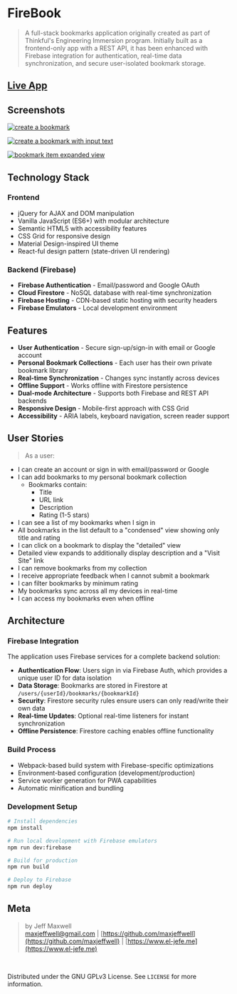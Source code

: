# FireBook

> A full-stack bookmarks application originally created as part of Thinkful's Engineering Immersion program. Initially built as a frontend-only app with a REST API, it has been enhanced with Firebase integration for authentication, real-time data synchronization, and secure user-isolated bookmark storage.

## [Live App](https://marmoset-c2870.firebaseapp.com)

## Screenshots

[![create a bookmark](https://i.gyazo.com/3ddb4f574a8cea412bb190ecd5ebfcdd.png)](https://gyazo.com/3ddb4f574a8cea412bb190ecd5ebfcdd)

[![create a bookmark with input text](https://i.gyazo.com/d84d9d0e3c66c6a01f3005a9b2f98381.png)](https://gyazo.com/d84d9d0e3c66c6a01f3005a9b2f98381)

[![bookmark item expanded view](https://i.gyazo.com/4a30da6a5ba458ce8f3a30ee641b32a6.png)](https://gyazo.com/4a30da6a5ba458ce8f3a30ee641b32a6)

## Technology Stack

### Frontend
* jQuery for AJAX and DOM manipulation
* Vanilla JavaScript (ES6+) with modular architecture
* Semantic HTML5 with accessibility features
* CSS Grid for responsive design
* Material Design-inspired UI theme
* React-ful design pattern (state-driven UI rendering)

### Backend (Firebase)
* **Firebase Authentication** - Email/password and Google OAuth
* **Cloud Firestore** - NoSQL database with real-time synchronization
* **Firebase Hosting** - CDN-based static hosting with security headers
* **Firebase Emulators** - Local development environment

## Features

* **User Authentication** - Secure sign-up/sign-in with email or Google account
* **Personal Bookmark Collections** - Each user has their own private bookmark library
* **Real-time Synchronization** - Changes sync instantly across devices
* **Offline Support** - Works offline with Firestore persistence
* **Dual-mode Architecture** - Supports both Firebase and REST API backends
* **Responsive Design** - Mobile-first approach with CSS Grid
* **Accessibility** - ARIA labels, keyboard navigation, screen reader support

## User Stories

> As a user:

* I can create an account or sign in with email/password or Google
* I can add bookmarks to my personal bookmark collection
  * Bookmarks contain:
    * Title
    * URL link
    * Description
    * Rating (1-5 stars)
* I can see a list of my bookmarks when I sign in
* All bookmarks in the list default to a "condensed" view showing only title and rating
* I can click on a bookmark to display the "detailed" view
* Detailed view expands to additionally display description and a "Visit Site" link
* I can remove bookmarks from my collection
* I receive appropriate feedback when I cannot submit a bookmark
* I can filter bookmarks by minimum rating
* My bookmarks sync across all my devices in real-time
* I can access my bookmarks even when offline

## Architecture

### Firebase Integration
The application uses Firebase services for a complete backend solution:

* **Authentication Flow**: Users sign in via Firebase Auth, which provides a unique user ID for data isolation
* **Data Storage**: Bookmarks are stored in Firestore at `/users/{userId}/bookmarks/{bookmarkId}`
* **Security**: Firestore security rules ensure users can only read/write their own data
* **Real-time Updates**: Optional real-time listeners for instant synchronization
* **Offline Persistence**: Firestore caching enables offline functionality

### Build Process
* Webpack-based build system with Firebase-specific optimizations
* Environment-based configuration (development/production)
* Service worker generation for PWA capabilities
* Automatic minification and bundling

### Development Setup
```bash
# Install dependencies
npm install

# Run local development with Firebase emulators
npm run dev:firebase

# Build for production
npm run build

# Deploy to Firebase
npm run deploy
```

## Meta
>by Jeff Maxwell <br>[maxjeffwell@gmail.com](mailto:maxjeffwell@gmail.com) |
[https://github.com/maxjeffwell](https://github.com/maxjeffwell) | [https://www.el-jefe.me](https://www.el-jefe.me)
</br>

Distributed under the GNU GPLv3 License.
    See ``LICENSE`` for more information.

